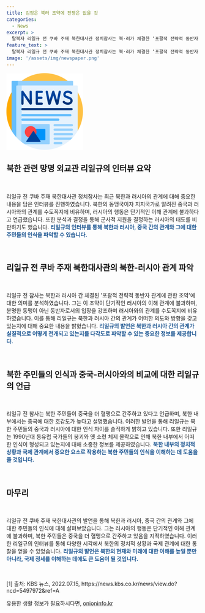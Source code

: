 ```yaml
---
title: 김정은 북러 조약에 전쟁은 없을 것
categories:
  - News
excerpt: >
  탈북자 리일규 전 쿠바 주재 북한대사관 정치참사는 북·러가 체결한 ‘포괄적 전략적 동반자 관계에 관한 조약’을 비판하며, 이 조약이 한반도 안보를 위협한다고 주장했다. 그는 북한과 러시아의 관계를 수도꼭지에 비유하며, 중국은 물이 매일 나오는 수도꼭지라고 비유하고 러시아는 가끔씩 쏟아지는 수도꼭지라고 했다. 또한, 북한 주민들은 중국을 더 혈맹으로 간주하며, 동유럽 사회주의 국가들의 붕괴가 북한에 위기를 몰고 왔다는 인식이 강하다고 전했다.
feature_text: >
  탈북자 리일규 전 쿠바 주재 북한대사관 정치참사는 북·러가 체결한 ‘포괄적 전략적 동반자 관계에 관한 조약’을 비판하며, 이 조약이 한반도 안보를 위협한다고 주장했다. 그는 북한과 러시아의 관계를 수도꼭지에 비유하며, 중국은 물이 매일 나오는 수도꼭지라고 비유하고 러시아는 가끔씩 쏟아지는 수도꼭지라고 했다. 또한, 북한 주민들은 중국을 더 혈맹으로 간주하며, 동유럽 사회주의 국가들의 붕괴가 북한에 위기를 몰고 왔다는 인식이 강하다고 전했다.
image: '/assets/img/newspaper.png'
---
```


<p><img src="/assets/img/newspaper.png" alt="kimp 속보" /></p>

<h2 data-ke-size="size26">북한 관련 망명 외교관 리일규의 인터뷰 요약</h2>

<p data-ke-size="size16">&nbsp;</p>

<p>리일규 전 쿠바 주재 북한대사관 정치참사는 최근 북한과 러시아의 관계에 대해 중요한 내용을 담은 인터뷰를 진행하였습니다. 북한의 동맹국이자 지지국가로 알려진 중국과 러시아와의 관계를 수도꼭지에 비유하며, 러시아의 행동은 단기적인 이해 관계에 불과하다고 언급했습니다. 또한 분석과 결정을 통해 군사적 지원을 결정하는 러시아의 태도를 비판하기도 했습니다. <b><span style="color: #1a5490;">리일규의 인터뷰를 통해 북한과 러시아, 중국 간의 관계와 그에 대한 주민들의 인식을 파악할 수 있습니다. </span></b></p>

<p data-ke-size="size16">&nbsp;</p>

<h2 data-ke-size="size24">리일규 전 쿠바 주재 북한대사관의 북한-러시아 관계 파악</h2>

<p data-ke-size="size16">&nbsp;</p>

<p>리일규 전 참사는 북한과 러시아 간 체결된 '포괄적 전략적 동반자 관계에 관한 조약'에 대한 의미를 분석하였습니다. 그는 이 조약이 단기적인 러시아의 이해 관계에 불과하며, 분명한 동맹이 아닌 동반자로서의 입장을 강조하며 러시아와의 관계를 수도꼭지에 비유하였습니다. 이를 통해 리일규는 북한과 러시아 간의 관계가 어떠한 의도와 방향을 갖고 있는지에 대해 중요한 내용을 밝혔습니다. <b><span style="color: #1a5490;">리일규의 발언은 북한과 러시아 간의 관계가 실질적으로 어떻게 전개되고 있는지를 다각도로 파악할 수 있는 중요한 정보를 제공합니다.</span></b></p>

<p data-ke-size="size16">&nbsp;</p>

<h2 data-ke-size="size24">북한 주민들의 인식과 중국-러시아와의 비교에 대한 리일규의 언급</h2>

<p data-ke-size="size16">&nbsp;</p>

<p>리일규 전 참사는 북한 주민들이 중국을 더 혈맹으로 간주하고 있다고 언급하며, 북한 내부에서는 중국에 대한 호감도가 높다고 설명했습니다. 이러한 발언을 통해 리일규는 북한 주민들의 중국과 러시아에 대한 인식 차이를 솔직하게 밝히고 있습니다. 또한 리일규는 1990년대 동유럽 국가들의 붕괴와 옛 소련 체제 몰락으로 인해 북한 내부에서 어떠한 인식이 형성되고 있는지에 대해 소중한 정보를 제공하였습니다. <b><span style="color: #1a5490;">북한 내부의 정치적 상황과 국제 관계에서 중요한 요소로 작용하는 북한 주민들의 인식을 이해하는 데 도움을 줄 것입니다.</span></b></p>

<p data-ke-size="size16">&nbsp;</p>

<h2 data-ke-size="size24">마무리</h2>

<p data-ke-size="size16">&nbsp;</p>

<p>리일규 전 쿠바 주재 북한대사관의 발언을 통해 북한과 러시아, 중국 간의 관계와 그에 대한 주민들의 인식에 대해 살펴보았습니다. 그는 러시아의 행동은 단기적인 이해 관계에 불과하며, 북한 주민들은 중국을 더 혈맹으로 간주하고 있음을 지적하였습니다. 이러한 리일규의 인터뷰를 통해 다양한 시각에서 북한의 정치적 상황과 국제 관계에 대한 통찰을 얻을 수 있었습니다. <b><span style="color: #1a5490;">리일규의 발언은 북한의 현재와 미래에 대한 이해를 높일 뿐만 아니라, 국제 정세를 이해하는 데에도 큰 도움이 될 것입니다.</span></b></p>

<p data-ke-size="size16">&nbsp;</p>

<p>[1] 출처: KBS 뉴스, 2022.07.15, https://news.kbs.co.kr/news/view.do?ncd=5497972&amp;ref=A </p>
유용한 생활 정보가 필요하시다면, <a href="https://onioninfo.kr" rel="dofollow">onioninfo.kr</a>


